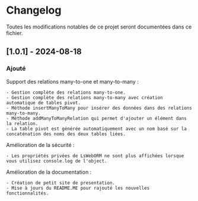# Changelog

Toutes les modifications notables de ce projet seront documentées dans ce fichier.

## [1.0.1] - 2024-08-18

### Ajouté

Support des relations many-to-one et many-to-many :

    - Gestion complète des relations many-to-one.
    - Gestion complète des relations many-to-many avec création automatique de tables pivot.
    - Méthode insertManyToMany pour insérer des données dans des relations many-to-many.
    - Méthode addManyToManyRelation qui permet d'ajouter un élément dans la relation.
    - La table pivot est générée automatiquement avec un nom basé sur la concaténation des noms des deux tables liées.

Amélioration de la sécurité :

    - Les propriétés privées de LsWebORM ne sont plus affichées lorsque vous utilisez console.log de l'object.

Amélioration de la documentation :

    - Création de petit site de presentation.
    - Mise à jours du README.ME pour rajouté les nouvelles fonctionnalités.
